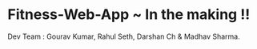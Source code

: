 # Fitness-Web-App ~ In the making !!
Dev Team :
  Gourav Kumar,
  Rahul Seth,
  Darshan Ch &
  Madhav Sharma.
